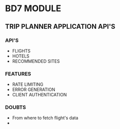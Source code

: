 # BD7 MODULE

## TRIP PLANNER APPLICATION API'S

### API'S
- FLIGHTS
- HOTELS
- RECOMMENDED SITES

### FEATURES
- RATE LIMITING
- ERROR GENERATION
- CLIENT AUTHENTICATION

### DOUBTS
- From where to fetch flight's data
- 
